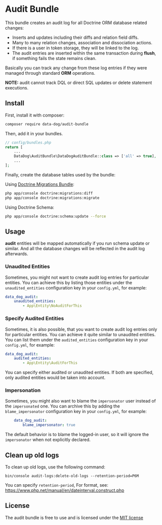 # Audit Bundle

This bundle creates an audit log for all Doctrine ORM database related changes:

- Inserts and updates including their diffs and relation field diffs.
- Many to many relation changes, association and dissociation actions.
- If there is a user in token storage, they will be linked to the log.
- The audit entries are inserted within the same transaction during **flush**,
if something fails the state remains clean.

Basically you can track any change from these log entries if they were
managed through standard **ORM** operations.

**NOTE:** audit cannot track DQL or direct SQL updates or delete statement executions.

## Install

First, install it with composer:

```bash
composer require data-dog/audit-bundle
```

Then, add it in your bundles.

```php
// config/bundles.php
return [
    ...
    DataDog\AuditBundle\DataDogAuditBundle::class => ['all' => true],
    ...
];
```

Finally, create the database tables used by the bundle:

Using [Doctrine Migrations Bundle](https://symfony.com/bundles/DoctrineMigrationsBundle/current/index.html):

```bash
php app/console doctrine:migrations:diff
php app/console doctrine:migrations:migrate
```

Using Doctrine Schema:

```bash
php app/console doctrine:schema:update --force
```

## Usage

**audit** entities will be mapped automatically if you run schema update or similar.
And all the database changes will be reflected in the audit log afterwards.

### Unaudited Entities

Sometimes, you might not want to create audit log entries for particular entities.
You can achieve this by listing those entities under the `unaudited_entities` configuration
key in your `config.yml`, for example:

```yaml
data_dog_audit:
    unaudited_entities:
        - App\Entity\NoAuditForThis
```

### Specify Audited Entities

Sometimes, it is also possible, that you want to create audit log entries only for particular entities.
You can achieve it quite similar to unaudited entities. You can list them under the `audited_entities`
configuration key in your `config.yml`, for example:

```yaml
data_dog_audit:
    audited_entities:
        - App\Entity\AuditForThis
```

You can specify either audited or unaudited entities. If both are specified, only audited entities would be taken into account.

### Impersonation

Sometimes, you might also want to blame the `impersonator` user instead of the `impersonated` one.
You can archive this by adding the `blame_impersonator` configuration key in your `config.yml`, for example:

```yaml
    data_dog_audit:
        blame_impersonator: true
```

The default behavior is to blame the logged-in user, so it will ignore the `impersonator` when not explicitly declared.

## Clean up old logs

To clean up old logs, use the following command:

```bin/console audit-logs:delete-old-logs --retention-period=P6M```

You can specify `retention-period`, For format, see: https://www.php.net/manual/en/dateinterval.construct.php 
## License

The audit bundle is free to use and is licensed under the [MIT license](https://opensource.org/licenses/mit-license.php)
